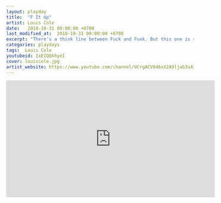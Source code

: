 ```yaml
---
layout: playday
title:  "F It Up"
artist: Louis Cole
date:   2018-10-31 00:00:00 +0700
last_modified_at:  2018-10-31 00:00:00 +0700
excerpt: "There's a think line between Fuck and Funk. But this one is surely funk as fuck."
categories: playdays
tags:  Louis Cole
youtubeid: IxEIQQkhyeI
cover: louiscole.jpg
artist_website: https://www.youtube.com/channel/UCrgACV046xX2A9ljab3u43g
---
```


<iframe width="560" height="315" src="https://www.youtube.com/embed/IxEIQQkhyeI" frameborder="0" allowfullscreen></iframe>
